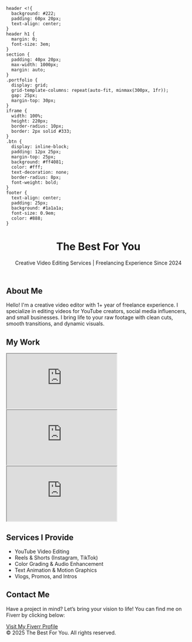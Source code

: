 
    
    header <!{
      background: #222;
      padding: 60px 20px;
      text-align: center;
    }
    header h1 {
      margin: 0;
      font-size: 3em;
    }
    section {
      padding: 40px 20px;
      max-width: 1000px;
      margin: auto;
    }
    .portfolio {
      display: grid;
      grid-template-columns: repeat(auto-fit, minmax(300px, 1fr));
      gap: 25px;
      margin-top: 30px;
    }
    iframe {
      width: 100%;
      height: 220px;
      border-radius: 10px;
      border: 2px solid #333;
    }
    .btn {
      display: inline-block;
      padding: 12px 25px;
      margin-top: 25px;
      background: #ff4081;
      color: #fff;
      text-decoration: none;
      border-radius: 8px;
      font-weight: bold;
    }
    footer {
      text-align: center;
      padding: 25px;
      background: #1a1a1a;
      font-size: 0.9em;
      color: #888;
    }
  </style>
</head>
<body>
  <header>
    <h1>The Best For You</h1>
    <p>Creative Video Editing Services | Freelancing Experience Since 2024</p>
  </header>

  <section>
    <h2>About Me</h2>
    <p>Hello! I'm a creative video editor with 1+ year of freelance experience. I specialize in editing videos for YouTube creators, social media influencers, and small businesses. I bring life to your raw footage with clean cuts, smooth transitions, and dynamic visuals.</p>
  </section>

  <section>
    <h2>My Work</h2>
    <div class="portfolio">
      <iframe src="https://www.youtube.com/embed/dQw4w9WgXcQ" title="Sample Work 1"></iframe>
      <iframe src="https://www.youtube.com/embed/ScMzIvxBSi4" title="Sample Work 2"></iframe>
      <iframe src="https://www.youtube.com/embed/tgbNymZ7vqY" title="Sample Work 3"></iframe>
    </div>
  </section>

  <section>
    <h2>Services I Provide</h2>
    <ul>
      <li>YouTube Video Editing</li>
      <li>Reels & Shorts (Instagram, TikTok)</li>
      <li>Color Grading & Audio Enhancement</li>
      <li>Text Animation & Motion Graphics</li>
      <li>Vlogs, Promos, and Intros</li>
    </ul>
  </section>

  <section>
    <h2>Contact Me</h2>
    <p>Have a project in mind? Let’s bring your vision to life! You can find me on Fiverr by clicking below:</p>
    <a href="https://www.fiverr.com/yourusername" class="btn" target="_blank">Visit My Fiverr Profile</a>
  </section>

  <footer>
    &copy; 2025 The Best For You. All rights reserved.
  </footer>
</body>
</html>
